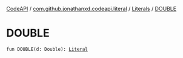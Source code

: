 [CodeAPI](../../index.md) / [com.github.jonathanxd.codeapi.literal](../index.md) / [Literals](index.md) / [DOUBLE](.)

# DOUBLE

`fun DOUBLE(d: Double): `[`Literal`](../-literal/index.md)